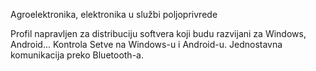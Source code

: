 Agroelektronika, elektronika u službi poljoprivrede

Profil napravljen za distribuciju softvera koji budu razvijani za Windows, Android...
Kontrola Setve na Windows-u i Android-u. Jednostavna komunikacija preko Bluetooth-a.
